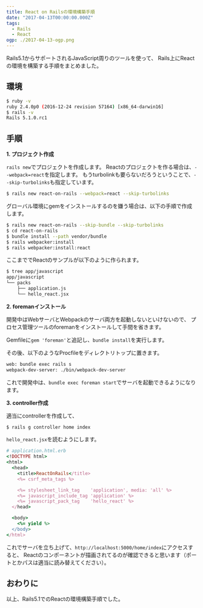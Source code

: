 ```yaml
---
title: React on Railsの環境構築手順
date: "2017-04-13T00:00:00.000Z"
tags:
  - Rails
  - React
ogp: ./2017-04-13-ogp.png
---
```


Rails5.1からサポートされるJavaScript周りのツールを使って、
Rails上にReactの環境を構築する手順をまとめました。

## **環境**

```sh
$ ruby -v
ruby 2.4.0p0 (2016-12-24 revision 57164) [x86_64-darwin16]
$ rails -v
Rails 5.1.0.rc1
```

## **手順**

**1. プロジェクト作成**

`rails new`でプロジェクトを作成します。
Reactのプロジェクトを作る場合は、`--webpack=react`を指定します。
もうturbolinkも要らないだろうということで、`--skip-turbolinks`も指定しています。

```sh
$ rails new react-on-rails --webpack=react --skip-turbolinks
```

グローバル環境にgemをインストールするのを嫌う場合は、以下の手順で作成します。

```sh
$ rails new react-on-rails --skip-bundle --skip-turbolinks
$ cd react-on-rails
$ bundle install --path vendor/bundle
$ rails webpacker:install
$ rails webpacker:install:react
```

ここまででReactのサンプルが以下のように作られます。

```sh
$ tree app/javascript
app/javascript
└── packs
    ├── application.js
    └── hello_react.jsx
```

**2. foremanインストール**

開発中はWebサーバとWebpackのサーバ両方を起動しないといけないので、
プロセス管理ツールのforemanをインストールして手間を省きます。

Gemfileに`gem 'foreman'`と追記し、`bundle install`を実行します。

その後、以下のようなProcfileをディレクトリトップに置きます。

```sh
web: bundle exec rails s
webpack-dev-server: ./bin/webpack-dev-server
```

これで開発中は、`bundle exec foreman start`でサーバを起動できるようになります。

**3. controller作成**

適当にcontrollerを作成して、

```sh
$ rails g controller home index
```

`hello_react.jsx`を読むようにします。

```rb
# application.html.erb
<!DOCTYPE html>
<html>
  <head>
    <title>ReactOnRails</title>
    <%= csrf_meta_tags %>

    <%= stylesheet_link_tag    'application', media: 'all' %>
    <%= javascript_include_tag 'application' %>
    <%= javascript_pack_tag    'hello_react' %>
  </head>

  <body>
    <%= yield %>
  </body>
</html>
```

これでサーバを立ち上げて、`http://localhost:5000/home/index`にアクセスすると、
Reactのコンポーネントが描画されてるのが確認できると思います（ポートとかパスは適当に読み替えてください）。

## **おわりに**

以上、Rails5.1でのReactの環境構築手順でした。
